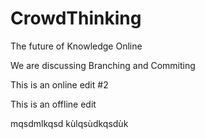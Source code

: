 # CrowdThinking

The future of Knowledge Online

We are discussing Branching and Commiting

This is an online edit #2

This is an offline edit

mqsdmlkqsd
kùlqsùdkqsdùk
